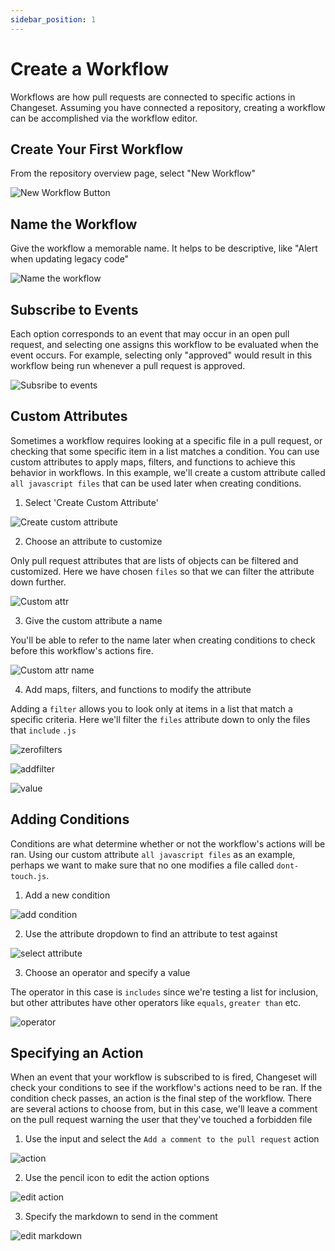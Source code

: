 ```yaml
---
sidebar_position: 1
---
```


# Create a Workflow

Workflows are how pull requests are connected to specific actions in Changeset. Assuming you have connected a repository,
creating a workflow can be accomplished via the workflow editor.

## Create Your First Workflow

From the repository overview page, select "New Workflow"

![New Workflow Button](/img/workflow-button.png)


## Name the Workflow 

Give the workflow a memorable name. It helps to be descriptive, like "Alert when updating legacy code"

![Name the workflow](/img/workflow-name.png)

## Subscribe to Events

Each option corresponds to an event that may occur in an open pull request, and selecting one assigns this workflow to be evaluated when the event occurs. For example, selecting only "approved" would result in this workflow being run whenever a pull request is approved. 

![Subsribe to events](/img/events.png)

## Custom Attributes 

Sometimes a workflow requires looking at a specific file in a pull request, or checking that some specific item in a list matches a condition. You can use custom attributes to apply maps, filters, and functions to achieve this behavior in workflows. In this example, we'll create a custom attribute called `all javascript files` that can be used later when creating conditions.

1. Select 'Create Custom Attribute'

![Create custom attribute](/img/custom-button.png)

2. Choose an attribute to customize

Only pull request attributes that are lists of objects can be filtered and customized. Here we have chosen `files` so that we can filter the attribute down further.

![Custom attr](/img/choose-attr.png)

3. Give the custom attribute a name

You'll be able to refer to the name later when creating conditions to check before this workflow's actions fire.

![Custom attr name](/img/name-attr.png)

4. Add maps, filters, and functions to modify the attribute

Adding a `filter` allows you to look only at items in a list that match a specific criteria. Here we'll filter the `files` attribute down to only the files that `include` `.js`

![zerofilters](/img/zerofilters.png)

![addfilter](/img/addfilter.png)

![value](/img/filtervalue.png)


## Adding Conditions

Conditions are what determine whether or not the workflow's actions will be ran. Using our custom attribute `all javascript files` as an example, perhaps we want to make sure that no one modifies a file called `dont-touch.js`.

1. Add a new condition

![add condition](/img/addcondition.png)

2. Use the attribute dropdown to find an attribute to test against

![select attribute](/img/searchattrs.png)

3. Choose an operator and specify a value

The operator in this case is `includes` since we're testing a list for inclusion, but other attributes have other operators like `equals`, `greater than` etc.

![operator](/img/operator.png)

## Specifying an Action

When an event that your workflow is subscribed to is fired, Changeset will check your conditions to see if the workflow's actions need to be ran. If the condition check passes, an action is the final step of the workflow. There are several actions to choose from, but in this case, we'll leave a comment on the pull request warning the user that they've touched a forbidden file

1. Use the input and select the `Add a comment to the pull request` action

![action](/img/action.png)

2. Use the pencil icon to edit the action options

![edit action](/img/editaction.png)

3. Specify the markdown to send in the comment

![edit markdown](/img/md.png)




